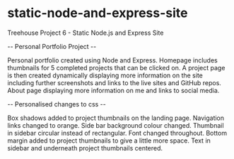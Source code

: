 # static-node-and-express-site

Treehouse Project 6 - Static Node.js and Express Site

-- Personal Portfolio Project --

Personal portfolio created using Node and Express.
Homepage includes thumbnails for 5 completed projects that can be clicked on. A project page is then created dynamically displaying more information on the site including further screenshots and links to the live sites and GitHub repos.
About page displaying more information on me and links to social media.

-- Personalised changes to css --

Box shadows added to project thumbnails on the landing page.
Navigation links changed to orange.
Side bar background colour changed.
Thumbnail in sidebar circular instead of rectangular.
Font changed throughout.
Bottom margin added to project thumbnails to give a little more space.
Text in sidebar and underneath project thumbnails centered.
